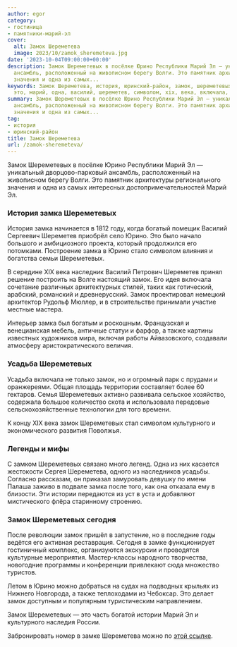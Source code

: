 ```yaml
---
author: egor
category:
- гостиница
- памятники-марий-эл
cover:
  alt: Замок Шереметева
  image: 2023/10/zamok_sheremeteva.jpg
date: '2023-10-04T09:00:00+00:00'
description: Замок Шереметевых в посёлке Юрино Республики Марий Эл — уникальный дворцово-парковый
  ансамбль, расположенный на живописном берегу Волги. Это памятник архитектуры регионального
  значения и одна из самых...
keywords: Замок Шереметева, история, юринский-район, замок, шереметевых, замка, юрино,
  это, марий, одна, василий, шереметев, символом, xix, века, включала, также
summary: Замок Шереметевых в посёлке Юрино Республики Марий Эл — уникальный дворцово-парковый
  ансамбль, расположенный на живописном берегу Волги. Это памятник архитектуры регионального
  значения и одна из самых...
tag:
- история
- юринский-район
title: Замок Шереметева
url: /zamok-sheremeteva/
---
```


Замок Шереметевых в посёлке Юрино Республики Марий Эл — уникальный дворцово-парковый ансамбль, расположенный на живописном берегу Волги. Это памятник архитектуры регионального значения и одна из самых интересных достопримечательностей Марий Эл.

### История замка Шереметевых

История замка начинается в 1812 году, когда богатый помещик Василий Сергеевич Шереметев приобрёл село Юрино. Это было начало большого и амбициозного проекта, который продолжился его потомками. Построение замка в Юрино стало символом влияния и богатства семьи Шереметевых.

В середине XIX века наследник Василий Петрович Шереметев принял решение построить на Волге настоящий замок. Его идея включала сочетание различных архитектурных стилей, таких как готический, арабский, романский и древнерусский. Замок проектировал немецкий архитектор Рудольф Мюллер, и в строительстве принимали участие местные мастера.

Интерьер замка был богатым и роскошным. Французская и венецианская мебель, античные статуи и фарфор, а также картины известных художников мира, включая работы Айвазовского, создавали атмосферу аристократического величия.

### Усадьба Шереметевых

Усадьба включала не только замок, но и огромный парк с прудами и оранжереями. Общая площадь территории составляет более 60 гектаров. Семья Шереметевых активно развивала сельское хозяйство, содержала большое количество скота и использовала передовые сельскохозяйственные технологии для того времени.

К концу XIX века замок Шереметевых стал символом культурного и экономического развития Поволжья.

### Легенды и мифы

С замком Шереметевых связано много легенд. Одна из них касается жестокости Сергея Шереметева, одного из наследников усадьбы. Согласно рассказам, он приказал замуровать девушку по имени Палаша заживо в подвале замка после того, как она отказала ему в близости. Эти истории передаются из уст в уста и добавляют мистического флёра старинному строению.

### Замок Шереметевых сегодня

После революции замок пришёл в запустение, но в последние годы ведётся его активная реставрация. Сегодня в замке функционирует гостиничный комплекс, организуются экскурсии и проводятся культурные мероприятия. Мастер-классы народного творчества, новогодние программы и конференции привлекают сюда множество туристов.

Летом в Юрино можно добраться на судах на подводных крыльях из Нижнего Новгорода, а также теплоходами из Чебоксар. Это делает замок доступным и популярным туристическим направлением.

Замок Шереметевых — это часть богатой истории Марий Эл и культурного наследия России.

Забронировать номер в замке Шереметева можно по [этой ссылке](https://zamoksheremeteva.com/ru/rooms/).